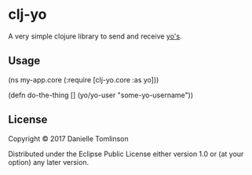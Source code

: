 # clj-yo

A very simple clojure library to send and receive [yo's](https://justyo.co).

## Usage

(ns my-app.core
  (:require [clj-yo.core :as yo]))

(defn do-the-thing
  []
  (yo/yo-user "some-yo-username"))

## License

Copyright © 2017 Danielle Tomlinson

Distributed under the Eclipse Public License either version 1.0 or (at
your option) any later version.

